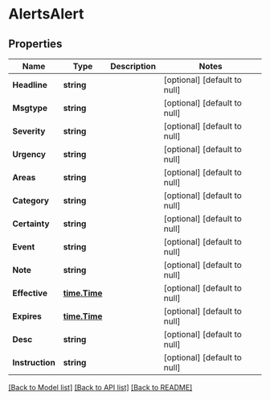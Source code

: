 # AlertsAlert

## Properties
Name | Type | Description | Notes
------------ | ------------- | ------------- | -------------
**Headline** | **string** |  | [optional] [default to null]
**Msgtype** | **string** |  | [optional] [default to null]
**Severity** | **string** |  | [optional] [default to null]
**Urgency** | **string** |  | [optional] [default to null]
**Areas** | **string** |  | [optional] [default to null]
**Category** | **string** |  | [optional] [default to null]
**Certainty** | **string** |  | [optional] [default to null]
**Event** | **string** |  | [optional] [default to null]
**Note** | **string** |  | [optional] [default to null]
**Effective** | [**time.Time**](time.Time.md) |  | [optional] [default to null]
**Expires** | [**time.Time**](time.Time.md) |  | [optional] [default to null]
**Desc** | **string** |  | [optional] [default to null]
**Instruction** | **string** |  | [optional] [default to null]

[[Back to Model list]](../README.md#documentation-for-models) [[Back to API list]](../README.md#documentation-for-api-endpoints) [[Back to README]](../README.md)

